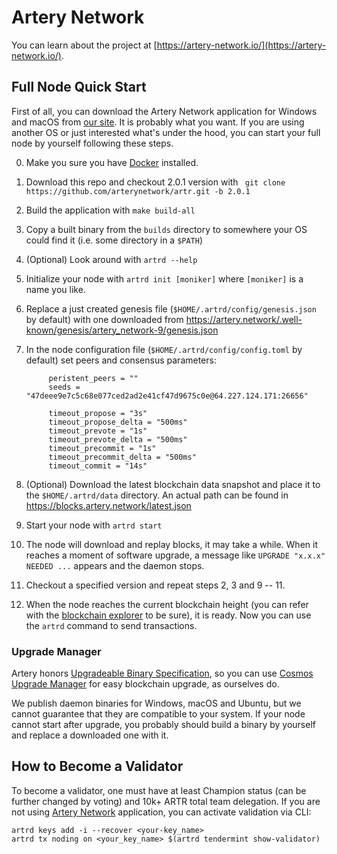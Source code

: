 # Artery Network

You can learn about the project at [https://artery-network.io/](https://artery-network.io/).

## Full Node Quick Start
First of all, you can download the Artery Network application for Windows and macOS from 
[our site](https://artery-network.io). It is probably what you want. If you are using another OS or just interested 
what's under the hood, you can start your full node by yourself following these steps.     

0. Make you sure you have [Docker](https://www.docker.com/) installed.
0. Download this repo and checkout 2.0.1 version with ```
git clone https://github.com/arterynetwork/artr.git -b 2.0.1```
0. Build the application with `make build-all`
0. Copy a built binary from the `builds` directory to somewhere your OS could find it (i.e. some directory in a `$PATH`)
0. (Optional) Look around with `artrd --help`
0. Initialize your node with `artrd init [moniker]` where `[moniker]` is a name you like.
0. Replace a just created genesis file (`$HOME/.artrd/config/genesis.json` by default) with one downloaded from https://artery.network/.well-known/genesis/artery_network-9/genesis.json 
0. In the node configuration file (`$HOME/.artrd/config/config.toml` by default) set peers and consensus parameters:

            peristent_peers = ""
            seeds = "47deee9e7c5c68e077ced2ad2e41cf47d9675c0e@64.227.124.171:26656"
            
            timeout_propose = "3s"
            timeout_propose_delta = "500ms"
            timeout_prevote = "1s"
            timeout_prevote_delta = "500ms"
            timeout_precommit = "1s"
            timeout_precommit_delta = "500ms"
            timeout_commit = "14s"

0. (Optional) Download the latest blockchain data snapshot and place it to the `$HOME/.artrd/data` directory. An actual path can be found in https://blocks.artery.network/latest.json
0. Start your node with `artrd start`
0. The node will download and replay blocks, it may take a while. When it reaches a moment of software upgrade, a 
message like `UPGRADE "x.x.x" NEEDED ...` appears and the daemon stops.
0. Checkout a specified version and repeat steps 2, 3 and 9 -- 11.
0. When the node reaches the current blockchain height (you can refer with the 
[blockchain explorer](https://artery-network.io/blockchain) to be sure), it is ready. Now you can use the `artrd` 
command to send transactions.

### Upgrade Manager

Artery honors [Upgradeable Binary 
Specification](https://github.com/regen-network/cosmosd#upgradeable-binary-specification), so you can use [Cosmos 
Upgrade Manager](https://github.com/regen-network/cosmosd#cosmos-upgrade-manager) for easy blockchain upgrade, as 
ourselves do. 

We publish daemon binaries for Windows, macOS and Ubuntu, but we cannot guarantee that they are compatible to your 
system. If your node cannot start after upgrade, you probably should build a binary by yourself and replace a 
downloaded one with it. 

## How to Become a Validator

To become a validator, one must have at least Champion status (can be further changed by voting) and 10k+ ARTR total team delegation. If you are not using 
[Artery Network](https://artery-network.io) application, you can activate validation via CLI:
```
artrd keys add -i --recover <your-key_name>
artrd tx noding on <your_key_name> $(artrd tendermint show-validator)
``` 
